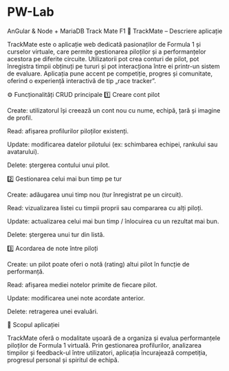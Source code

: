 # PW-Lab

AnGular & Node + MariaDB
Track Mate F1
🏁 TrackMate – Descriere aplicație

TrackMate este o aplicație web dedicată pasionaților de Formula 1 și curselor virtuale, care permite gestionarea piloților și a performanțelor acestora pe diferite circuite.
Utilizatorii pot crea conturi de pilot, pot înregistra timpii obținuți pe tururi și pot interacționa între ei printr-un sistem de evaluare.
Aplicația pune accent pe competiție, progres și comunitate, oferind o experiență interactivă de tip „race tracker”.

⚙️ Funcționalități CRUD principale
1️⃣ Creare cont pilot

Create: utilizatorul își creează un cont nou cu nume, echipă, țară și imagine de profil.

Read: afișarea profilurilor piloților existenți.

Update: modificarea datelor pilotului (ex: schimbarea echipei, rankului sau avatarului).

Delete: ștergerea contului unui pilot.

2️⃣ Gestionarea celui mai bun timp pe tur

Create: adăugarea unui timp nou (tur înregistrat pe un circuit).

Read: vizualizarea listei cu timpii proprii sau compararea cu alți piloți.

Update: actualizarea celui mai bun timp / înlocuirea cu un rezultat mai bun.

Delete: ștergerea unui tur din listă.

3️⃣ Acordarea de note între piloți

Create: un pilot poate oferi o notă (rating) altui pilot în funcție de performanță.

Read: afișarea mediei notelor primite de fiecare pilot.

Update: modificarea unei note acordate anterior.

Delete: retragerea unei evaluări.

🎯 Scopul aplicației

TrackMate oferă o modalitate ușoară de a organiza și evalua performanțele piloților de Formula 1 virtuală.
Prin gestionarea profilurilor, analizarea timpilor și feedback-ul între utilizatori, aplicația încurajează competiția, progresul personal și spiritul de echipă.
